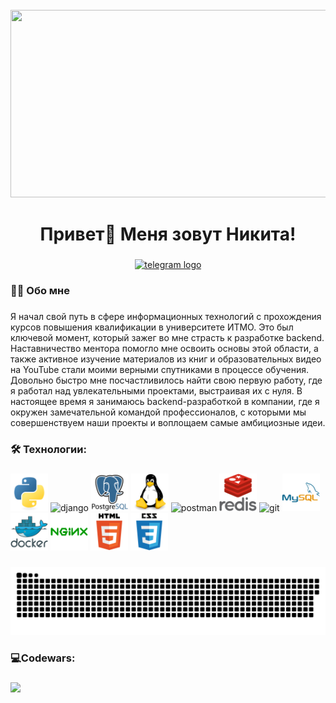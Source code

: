 <br clear="both">

<div align="center">
  <img height="300" width="600" src="https://user-images.githubusercontent.com/74038190/225813708-98b745f2-7d22-48cf-9150-083f1b00d6c9.gif"  />
</div>

###

<h1 align="center">Привет👋 Меня зовут Никита!</h1>

###

<div align="center">
  <a href="https://t.me/yavmarketinge" target="_blank">
    <img src="https://img.shields.io/static/v1?message=Telegram&logo=telegram&label=&color=2CA5E0&logoColor=white&labelColor=&style=for-the-badge" height="30" alt="telegram logo"  />
  </a>
</div>

###

<h3 align="left">👩‍💻  Обо мне</h3>

###

<p align="left">Я начал свой путь в сфере информационных технологий с прохождения курсов повышения квалификации в университете ИТМО. Это был ключевой момент, который зажег во мне страсть к разработке backend. Наставничество ментора помогло мне освоить основы этой области, а также активное изучение материалов из книг и образовательных видео на YouTube стали моими верными спутниками в процессе обучения. Довольно быстро мне посчастливилось найти свою первую работу, где я работал над увлекательными проектами, выстраивая их с нуля. В настоящее время я занимаюсь backend-разработкой в компании, где я окружен замечательной командой профессионалов, с которыми мы совершенствуем наши проекты и воплощаем самые амбициозные идеи.

###


<h3 align="left">🛠 Технологии:</h3>

###

<p align="left"><a target="_blank" rel="noreferrer"> <img
        src="https://raw.githubusercontent.com/devicons/devicon/master/icons/python/python-original.svg" alt="python"
        width="60" height="60"/> </a>
<a target="_blank" rel="noreferrer"> <img
        src="https://cdn.worldvectorlogo.com/logos/django.svg" alt="django" width="60" height="60"/> </a>
<a target="_blank" rel="noreferrer"> <img
        src="https://raw.githubusercontent.com/devicons/devicon/master/icons/postgresql/postgresql-original-wordmark.svg"
        alt="postgresql" width="60" height="60"/> </a>
<a target="_blank" rel="noreferrer">
    <img src="https://raw.githubusercontent.com/devicons/devicon/master/icons/linux/linux-original.svg" alt="linux"
         width="60" height="60"/> </a>
<a target="_blank" rel="noreferrer">
    <img src="https://www.vectorlogo.zone/logos/getpostman/getpostman-icon.svg" alt="postman" width="40" height="40"/>
</a>
<a target="_blank" rel="noreferrer"> <img
        src="https://raw.githubusercontent.com/devicons/devicon/master/icons/redis/redis-original-wordmark.svg"
        alt="redis" width="60" height="60"/> </a>
<a target="_blank" rel="noreferrer"> <img
        src="https://www.vectorlogo.zone/logos/git-scm/git-scm-icon.svg" alt="git" width="60" height="60"/> </a>
<a target="_blank" rel="noreferrer"> <img
        src="https://raw.githubusercontent.com/devicons/devicon/master/icons/mysql/mysql-original-wordmark.svg"
        alt="mysql" width="60" height="60"/> </a>
<a target="_blank" rel="noreferrer"> <img
        src="https://raw.githubusercontent.com/devicons/devicon/master/icons/docker/docker-original-wordmark.svg"
        alt="docker" width="60" height="60"/> </a>
<a target="_blank" rel="noreferrer"> <img
        src="https://raw.githubusercontent.com/devicons/devicon/master/icons/nginx/nginx-original.svg" alt="nginx"
        width="60" height="60"/> </a>
<a target="_blank" rel="noreferrer"> <img
        src="https://raw.githubusercontent.com/devicons/devicon/master/icons/html5/html5-original-wordmark.svg"
        alt="html5" width="60" height="60"/> </a>
<a target="_blank" rel="noreferrer"> <img
        src="https://raw.githubusercontent.com/devicons/devicon/master/icons/css3/css3-original-wordmark.svg" alt="css3"
        width="60" height="60"/> </a></p>
        
###

<picture>
  <source media="(prefers-color-scheme: dark)" srcset="github-snake-dark.svg" />
  <source media="(prefers-color-scheme: light)" srcset="github-snake.svg" />
  <img alt="github-snake" src="github-snake.svg" />
</picture>

###

<h3 align="left">💻Codewars:</h3>

###

<img src=https://www.codewars.com/users/XannakS/badges/large >
